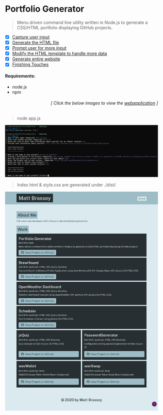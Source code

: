 # Portfolio Generator

> Menu driven command line utility written in Node.js to generate a CSS/HTML portfolio displaying GitHub projects.

- [x] [Capture user input](https://github.com/MBrassey/PortfolioGenerator/issues/1)
- [x] [Generate the HTML file](https://github.com/MBrassey/PortfolioGenerator/issues/2)
- [x] [Prompt user for more input](https://github.com/MBrassey/PortfolioGenerator/issues/3)
- [x] [Modify the HTML template to handle more data](https://github.com/MBrassey/PortfolioGenerator/issues/4)
- [x] [Generate entire website](https://github.com/MBrassey/PortfolioGenerator/issues/5)
- [x] [Finishing Touches](https://github.com/MBrassey/PortfolioGenerator/issues/6)

#### Requirements:

* node.js
* npm

<h6><p align="right">[ Click the below images to view the <a href="https://MBrassey.github.io/PortfolioGenerator/">webapplication</a> ]</p></h6>

> node app.js

[<p align="center"><img src="src/img/Preview.png">](https://MBrassey.github.io/PortfolioGenerator/)

> Index.html & style.css are generated under ./dist/

[<p align="center"><img src="src/img/Preview2.png">](https://MBrassey.github.io/PortfolioGenerator/)